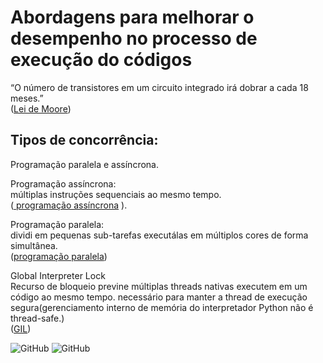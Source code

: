 
# Abordagens para melhorar o desempenho no processo de execução do códigos 

“O número de transistores em um circuito integrado irá dobrar a cada 18 meses.”   
([Lei de Moore](https://mittechreview.com.br/nos-nao-estamos-preparados-para-o-fim-da-lei-de-moore/))
 
 
 
 ## Tipos  de concorrência:  
Programação paralela e assíncrona.

Programação assíncrona:  
múltiplas instruções sequenciais
ao mesmo tempo.         
([ programação assíncrona](https://developer.mozilla.org/pt-BR/docs/Learn/JavaScript/Asynchronous/Concepts)
).

Programação paralela:   
dividi em pequenas sub-tarefas executálas em múltiplos cores de forma simultânea.  
([programação paralela](https://pt.wikipedia.org/wiki/Computa%C3%A7%C3%A3o_paralela
))

Global Interpreter Lock  
 Recurso de bloqueio  previne  múltiplas threads nativas executem em um código ao mesmo tempo.
necessário para manter a thread de execução segura(gerenciamento interno de memória do
interpretador Python não é thread-safe.)  
([GIL](https://www.machinelearningplus.com/python/python-global-interpreter-lock-gil/))



 ![GitHub](https://img.shields.io/badge/python-3.9-blue) ![GitHub](https://img.shields.io/badge/licence-MIT-GREE) 
